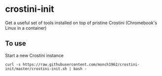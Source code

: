 # crostini-init
Get a useful set of tools installed on top of pristine Crostini (Chromebook's Linux in a container)

## To use
Start a new Crostini instance

`curl -s https://raw.githubusercontent.com/monch1962/crostini-init/master/crostini-init.sh | bash -`
